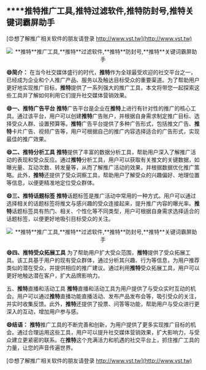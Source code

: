 ## ****推特**推广工具,**推特**过滤软件,**推特**防封号,**推特**关键词霸屏助手**

[😍想了解推广相关软件的朋友请登录 http://www.vst.tw](http://www.vst.tw)

 <center><img src="https://vst.tw/MP4/tuiguang/png/1.png" alt="**推特**推广工具,**推特**过滤软件,**推特**防封号,**推特**关键词霸屏助手"></center>

**😄简介：**
在当今社交媒体盛行的时代，**推特**作为全球最受欢迎的社交平台之一，已经成为企业和个人推广产品、服务以及触达目标受众的重要渠道。为了帮助用户更好地实现推广目标，**推特**提供了一系列强大的推广工具，本文将带您一起探索这些工具并了解如何利用它们提升社交媒体营销效果。

**😄一、**推特**广告平台**
**推特**广告平台是企业在**推特**上进行有针对性的推广的核心工具。通过该平台，用户可以创建**推特**广告账户，并根据自身需求制定推广目标、选择受众人群、设置预算等。**推特**广告平台提供了多种广告形式，包括推文广告、**推特**卡片广告、视频广告等，用户可根据自己的推广内容选择适合的广告形式，实现最佳的推广效果。

**😄二、**推特**分析工具**
**推特**提供了丰富的数据分析工具，帮助用户深入了解推广活动的表现和受众反应。通过**推特**分析工具，用户可以获取有关推文的关键数据，如曝光量、互动次数、转发量等，从而了解推广活动的效果，并根据数据优化推广策略。此外，**推特**还提供了受众洞察工具，帮助用户了解受众的兴趣偏好、地理位置等信息，以便更精准地定位受众群体。

**😄三、**推特**话题标签**
**推特**话题标签是推广活动中常用的一种方式。用户可以通过选择相关的话题标签将推文与感兴趣的受众连接起来，提升推广内容的曝光率。**推特**话题标签具有热门、相关、个性化等不同类型，用户可根据自身需求选择适合的话题标签，以便更好地吸引目标受众的关注。

 <center><img src="https://vst.tw/MP4/tuiguang/png/1.png" alt="**推特**推广工具,**推特**过滤软件,**推特**防封号,**推特**关键词霸屏助手"></center>

**😄四、**推特**受众拓展工具**
为了帮助用户扩大受众范围，**推特**提供了受众拓展工具。该工具基于用户的现有受众群体，通过分析其兴趣、行为等信息，为用户推荐类似的潜在受众，并提供相应的推广建议。通过利用**推特**受众拓展工具，用户可以更好地触达潜在客户，扩大品牌影响力。

五、**推特**直播和活动工具
**推特**直播和活动工具为用户提供了与受众实时互动的机会。用户可以通过**推特**直播功能直播活动、发布产品发布会等，吸引受众的关注，并实时收集反馈。此外，**推特**还提供了投票、问答等功能，帮助用户与受众进行更深入的互动，增加用户参与感。

**😄结语：**
**推特**推广工具的不断完善和创新，为用户提供了更多实现推广目标的机会。通过合理运用这些工具，用户可以提升社交媒体营销效果，扩大影响力，与受众建立更紧密的联系。在**推特**这个充满活力和机遇的社交平台上，抓住推广工具的力量，让您的声音传遍世界。

[😍想了解推广相关软件的朋友请登录 http://www.vst.tw](http://www.vst.tw)



